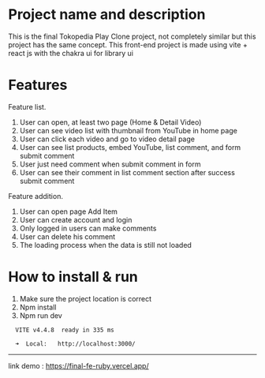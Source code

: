 # Project name and description

This is the final Tokopedia Play Clone project, not completely similar but this project has the same concept.
This front-end project is made using vite + react js with the chakra ui for library ui

# Features
Feature list.
1. User can open, at least two page (Home & Detail Video)
2. User can see video list with thumbnail from YouTube in home page
3. User can click each video and go to video detail page
4. User can see list products, embed YouTube, list comment, and form submit comment
5. User just need comment when submit comment in form
6. User can see their comment in list comment section after success submit comment
   
Feature addition.
1. User can open page Add Item
2. User can create account and login
3. Only logged in users can make comments
4. User can delete his comment
5. The loading process when the data is still not loaded

# How to install & run
1. Make sure the project location is correct
2. Npm install
3. Npm run dev
```
  VITE v4.4.8  ready in 335 ms

  ➜  Local:   http://localhost:3000/
```
---
link demo : https://final-fe-ruby.vercel.app/
